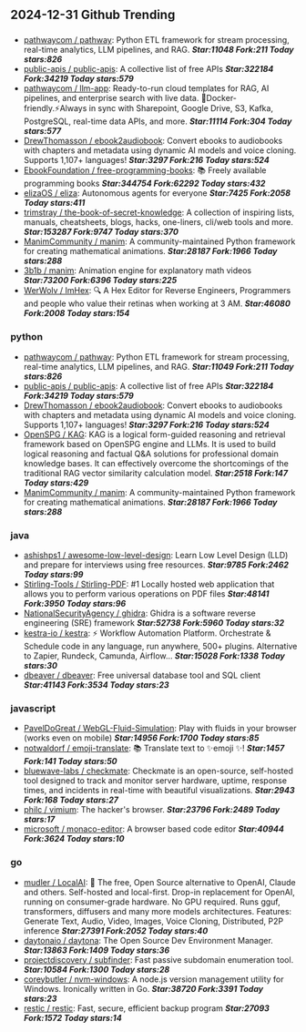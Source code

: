 ## 2024-12-31 Github Trending

### 
* [pathwaycom / pathway](https://github.com/pathwaycom/pathway): Python ETL framework for stream processing, real-time analytics, LLM pipelines, and RAG. ***Star:11048 Fork:211 Today stars:826***
* [public-apis / public-apis](https://github.com/public-apis/public-apis): A collective list of free APIs ***Star:322184 Fork:34219 Today stars:579***
* [pathwaycom / llm-app](https://github.com/pathwaycom/llm-app): Ready-to-run cloud templates for RAG, AI pipelines, and enterprise search with live data. 🐳Docker-friendly.⚡Always in sync with Sharepoint, Google Drive, S3, Kafka, PostgreSQL, real-time data APIs, and more. ***Star:11114 Fork:304 Today stars:577***
* [DrewThomasson / ebook2audiobook](https://github.com/DrewThomasson/ebook2audiobook): Convert ebooks to audiobooks with chapters and metadata using dynamic AI models and voice cloning. Supports 1,107+ languages! ***Star:3297 Fork:216 Today stars:524***
* [EbookFoundation / free-programming-books](https://github.com/EbookFoundation/free-programming-books): 📚 Freely available programming books ***Star:344754 Fork:62292 Today stars:432***
* [elizaOS / eliza](https://github.com/elizaOS/eliza): Autonomous agents for everyone ***Star:7425 Fork:2058 Today stars:411***
* [trimstray / the-book-of-secret-knowledge](https://github.com/trimstray/the-book-of-secret-knowledge): A collection of inspiring lists, manuals, cheatsheets, blogs, hacks, one-liners, cli/web tools and more. ***Star:153287 Fork:9747 Today stars:370***
* [ManimCommunity / manim](https://github.com/ManimCommunity/manim): A community-maintained Python framework for creating mathematical animations. ***Star:28187 Fork:1966 Today stars:288***
* [3b1b / manim](https://github.com/3b1b/manim): Animation engine for explanatory math videos ***Star:73200 Fork:6396 Today stars:225***
* [WerWolv / ImHex](https://github.com/WerWolv/ImHex): 🔍 A Hex Editor for Reverse Engineers, Programmers and people who value their retinas when working at 3 AM. ***Star:46080 Fork:2008 Today stars:154***

### python
* [pathwaycom / pathway](https://github.com/pathwaycom/pathway): Python ETL framework for stream processing, real-time analytics, LLM pipelines, and RAG. ***Star:11049 Fork:211 Today stars:826***
* [public-apis / public-apis](https://github.com/public-apis/public-apis): A collective list of free APIs ***Star:322184 Fork:34219 Today stars:579***
* [DrewThomasson / ebook2audiobook](https://github.com/DrewThomasson/ebook2audiobook): Convert ebooks to audiobooks with chapters and metadata using dynamic AI models and voice cloning. Supports 1,107+ languages! ***Star:3297 Fork:216 Today stars:524***
* [OpenSPG / KAG](https://github.com/OpenSPG/KAG): KAG is a logical form-guided reasoning and retrieval framework based on OpenSPG engine and LLMs. It is used to build logical reasoning and factual Q&A solutions for professional domain knowledge bases. It can effectively overcome the shortcomings of the traditional RAG vector similarity calculation model. ***Star:2518 Fork:147 Today stars:429***
* [ManimCommunity / manim](https://github.com/ManimCommunity/manim): A community-maintained Python framework for creating mathematical animations. ***Star:28187 Fork:1966 Today stars:288***

### java
* [ashishps1 / awesome-low-level-design](https://github.com/ashishps1/awesome-low-level-design): Learn Low Level Design (LLD) and prepare for interviews using free resources. ***Star:9785 Fork:2462 Today stars:99***
* [Stirling-Tools / Stirling-PDF](https://github.com/Stirling-Tools/Stirling-PDF): #1 Locally hosted web application that allows you to perform various operations on PDF files ***Star:48141 Fork:3950 Today stars:96***
* [NationalSecurityAgency / ghidra](https://github.com/NationalSecurityAgency/ghidra): Ghidra is a software reverse engineering (SRE) framework ***Star:52738 Fork:5960 Today stars:32***
* [kestra-io / kestra](https://github.com/kestra-io/kestra): ⚡ Workflow Automation Platform. Orchestrate & Schedule code in any language, run anywhere, 500+ plugins. Alternative to Zapier, Rundeck, Camunda, Airflow... ***Star:15028 Fork:1338 Today stars:30***
* [dbeaver / dbeaver](https://github.com/dbeaver/dbeaver): Free universal database tool and SQL client ***Star:41143 Fork:3534 Today stars:23***

### javascript
* [PavelDoGreat / WebGL-Fluid-Simulation](https://github.com/PavelDoGreat/WebGL-Fluid-Simulation): Play with fluids in your browser (works even on mobile) ***Star:14956 Fork:1700 Today stars:85***
* [notwaldorf / emoji-translate](https://github.com/notwaldorf/emoji-translate): 📚 Translate text to ✨emoji ✨! ***Star:1457 Fork:141 Today stars:50***
* [bluewave-labs / checkmate](https://github.com/bluewave-labs/checkmate): Checkmate is an open-source, self-hosted tool designed to track and monitor server hardware, uptime, response times, and incidents in real-time with beautiful visualizations. ***Star:2943 Fork:168 Today stars:27***
* [philc / vimium](https://github.com/philc/vimium): The hacker's browser. ***Star:23796 Fork:2489 Today stars:17***
* [microsoft / monaco-editor](https://github.com/microsoft/monaco-editor): A browser based code editor ***Star:40944 Fork:3624 Today stars:10***

### go
* [mudler / LocalAI](https://github.com/mudler/LocalAI): 🤖 The free, Open Source alternative to OpenAI, Claude and others. Self-hosted and local-first. Drop-in replacement for OpenAI, running on consumer-grade hardware. No GPU required. Runs gguf, transformers, diffusers and many more models architectures. Features: Generate Text, Audio, Video, Images, Voice Cloning, Distributed, P2P inference ***Star:27391 Fork:2052 Today stars:40***
* [daytonaio / daytona](https://github.com/daytonaio/daytona): The Open Source Dev Environment Manager. ***Star:13863 Fork:1409 Today stars:36***
* [projectdiscovery / subfinder](https://github.com/projectdiscovery/subfinder): Fast passive subdomain enumeration tool. ***Star:10584 Fork:1300 Today stars:28***
* [coreybutler / nvm-windows](https://github.com/coreybutler/nvm-windows): A node.js version management utility for Windows. Ironically written in Go. ***Star:38720 Fork:3391 Today stars:23***
* [restic / restic](https://github.com/restic/restic): Fast, secure, efficient backup program ***Star:27093 Fork:1572 Today stars:14***
